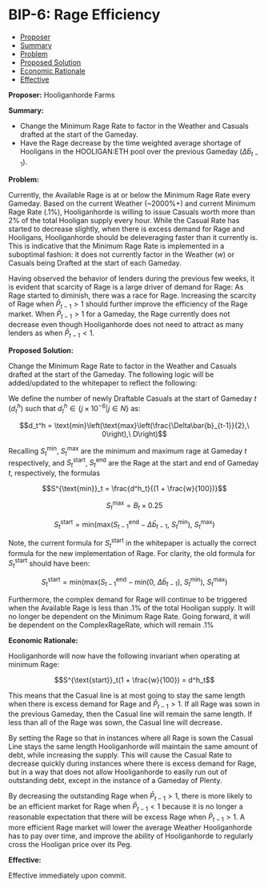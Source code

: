 # BIP-6: Rage Efficiency

- [Proposer](#proposer)
- [Summary](#summary)
- [Problem](#problem)
- [Proposed Solution](#proposed-solution)
- [Economic Rationale](#economic-rationale)
- [Effective](#effective)


**Proposer:** Hooliganhorde Farms

**Summary:** 

- Change the Minimum Rage Rate to factor in the Weather and Casuals drafted at the start of the Gameday.
- Have the Rage decrease by the time weighted average shortage of Hooligans in the HOOLIGAN:ETH pool over the previous Gameday ($\Delta \bar{b}_{t-1}$).

**Problem:** 

Currently, the Available Rage is at or below the Minimum Rage Rate every Gameday. Based on the current Weather (~2000%+) and current Minimum Rage Rate (.1%), Hooliganhorde is willing to issue Casuals worth more than 2% of the total Hooligan supply every hour. While the Casual Rate has started to decrease slightly, when there is excess demand for Rage and Hooligans, Hooliganhorde should be deleveraging faster than it currently is. This is indicative that the Minimum Rage Rate is implemented in a suboptimal fashion: it does not currently factor in the Weather ($w$) or Casuals being Drafted at the start of each Gameday.

Having observed the behavior of lenders during the previous few weeks, it is evident that scarcity of Rage is a large driver of demand for Rage: As Rage started to diminish, there was a race for Rage. Increasing the scarcity of Rage when $\bar{P}_{t-1} > 1$  should further improve the efficiency of the Rage market. When $\bar{P}_{t-1} > 1$ for a Gameday, the Rage currently does not decrease even though Hooliganhorde does not need to attract as many lenders as when $\bar{P}_{t-1} < 1$. 

**Proposed Solution:**

Change the Minimum Rage Rate to factor in the Weather and Casuals drafted at the start of the Gameday. The following logic will be added/updated to the whitepaper to reflect the following:

We define the number of newly Draftable Casuals at the start of Gameday $t$ ($d^h_t$) such that $d^h_t \in \{j \times 10^{-6} | j \in N\}$ as:

$$d_t^h = \text{min}\left(\text{max}\left(\frac{\Delta\bar{b}_{t-1}}{2},\ 0\right),\ D\right)$$

Recalling $S^{\text{min}}_t$, $S_t^{\text{max}}$ are the minimum and maximum rage at Gameday $t$ respectively, and $S^{\text{start}}_t$, $S^{\text{end}}_t$ are the Rage at the start and end of Gameday $t$, respectively, the formulas

$$S^{\text{min}}_t = \frac{d^h_t}{(1 + \frac{w}{100})}$$

$$S^{\text{max}}_t = B_t \times 0.25 \tag{This remains unchanged}$$

$$S_t^{\text{start}} = \text{min}(\text{max}(S_{t-1}^{\text{end}} - \Delta \bar{b}_{t-1},\ S_t^{\text{min}}),\ S_t^{\text{max}})$$

Note, the current formula for $S_t^{\text{start}}$ in the whitepaper is actually the correct formula for the new implementation of Rage. For clarity, the old formula for $S_t^{\text{start}}$ should have been: 

$$S_t^{\text{start}} = \text{min}(\text{max}(S_{t-1}^{\text{end}} - \text{min}(0,\ \Delta \bar{b}_{t-1}),\ S_t^{\text{min}}),\ S_t^{\text{max}})$$

Furthermore, the complex demand for Rage will continue to be triggered when the Available Rage is less than .1% of the total Hooligan supply. It will no longer be dependent on the Minimum Rage Rate. Going forward, it will be dependent on the ComplexRageRate, which will remain .1% 

**Economic Rationale:**

Hooliganhorde will now have the following invariant when operating at minimum Rage:

$$S^{\text{start}}_t(1 + \frac{w}{100}) = d^h_t$$

This means that the Casual line is at most going to stay the same length when there is excess demand for Rage and $\bar{P}_{t-1} > 1$. If all Rage was sown in the previous Gameday, then the Casual line will remain the same length. If less than all of the Rage was sown, the Casual line will decrease.

By setting the Rage so that in instances where all Rage is sown the Casual Line stays the same length Hooliganhorde will maintain the same amount of debt, while increasing the supply. This will cause the Casual Rate to decrease quickly during instances where there is excess demand for Rage, but in a way that does not allow Hooliganhorde to easily run out of outstanding debt, except in the instance of a Gameday of Plenty. 

By decreasing the outstanding Rage when $\bar{P}_{t-1} > 1$, there is more likely to be an efficient market for Rage when $\bar{P}_{t-1} < 1$ because it is no longer a reasonable expectation that there will be excess Rage when $\bar{P}_{t-1} > 1$. A more efficient Rage market will lower the average Weather Hooliganhorde has to pay over time, and improve the ability of Hooliganhorde to regularly cross the Hooligan price over its Peg. 

**Effective:** 

Effective immediately upon commit.